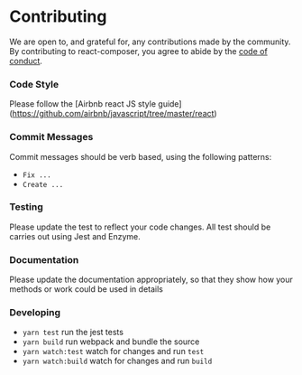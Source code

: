 # Contributing

We are open to, and grateful for, any contributions made by the community. By contributing to react-composer, you agree to abide by the [code of conduct](https://github.com/gbenga504/react-composer/blob/master/CODE_OF_CONDUCT.md).

### Code Style

Please follow the [Airbnb react JS style guide] (https://github.com/airbnb/javascript/tree/master/react)

### Commit Messages 

Commit messages should be verb based, using the following patterns:

- `Fix ...`
- `Create ...`

### Testing 

Please update the test to reflect your code changes. All test should be carries out using Jest and Enzyme. 

### Documentation 

Please update the documentation appropriately, so that they show how your methods or work could be used in details 

### Developing 

- `yarn test` run the jest tests
- `yarn build` run webpack and bundle the source
- `yarn watch:test` watch for changes and run `test`
- `yarn watch:build` watch for changes and run `build`
